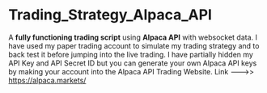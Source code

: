 # Trading_Strategy_Alpaca_API
A **fully functioning trading script** using **Alpaca API** with websocket data. I have used my paper trading account to simulate my trading strategy and to back test it before jumping into the live trading. 
I have partially hidden my API Key and API Secret ID but you can generate your own Alpaca API keys by making your account into the Alpaca API Trading Website.
Link --->>  https://alpaca.markets/ 
